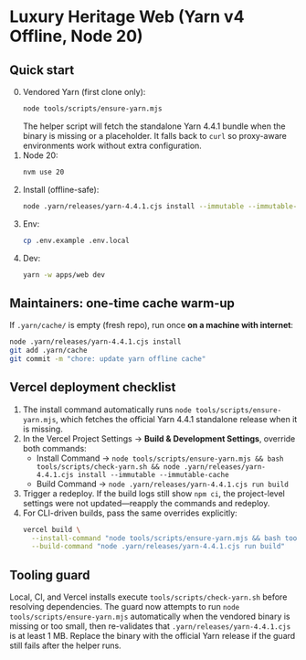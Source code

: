# Luxury Heritage Web (Yarn v4 Offline, Node 20)

## Quick start
0. Vendored Yarn (first clone only):
   ```bash
   node tools/scripts/ensure-yarn.mjs
   ```
   The helper script will fetch the standalone Yarn 4.4.1 bundle when the
   binary is missing or a placeholder. It falls back to `curl` so proxy-aware
   environments work without extra configuration.
1. Node 20:
   ```bash
   nvm use 20
   ```
2. Install (offline-safe):
   ```bash
   node .yarn/releases/yarn-4.4.1.cjs install --immutable --immutable-cache
   ```
3. Env:
   ```bash
   cp .env.example .env.local
   ```
4. Dev:
   ```bash
   yarn -w apps/web dev
   ```

## Maintainers: one-time cache warm-up
If `.yarn/cache/` is empty (fresh repo), run once **on a machine with internet**:
```bash
node .yarn/releases/yarn-4.4.1.cjs install
git add .yarn/cache
git commit -m "chore: update yarn offline cache"
```

## Vercel deployment checklist
1. The install command automatically runs `node tools/scripts/ensure-yarn.mjs`, which fetches the official Yarn 4.4.1 standalone release when it is missing.
2. In the Vercel Project Settings → **Build & Development Settings**, override both commands:
   - Install Command → `node tools/scripts/ensure-yarn.mjs && bash tools/scripts/check-yarn.sh && node .yarn/releases/yarn-4.4.1.cjs install --immutable --immutable-cache`
   - Build Command → `node .yarn/releases/yarn-4.4.1.cjs run build`
3. Trigger a redeploy. If the build logs still show `npm ci`, the project-level settings were not updated—reapply the commands and redeploy.
4. For CLI-driven builds, pass the same overrides explicitly:
   ```bash
   vercel build \
     --install-command "node tools/scripts/ensure-yarn.mjs && bash tools/scripts/check-yarn.sh && node .yarn/releases/yarn-4.4.1.cjs install --immutable --immutable-cache" \
     --build-command "node .yarn/releases/yarn-4.4.1.cjs run build"
   ```

## Tooling guard
Local, CI, and Vercel installs execute `tools/scripts/check-yarn.sh` before resolving dependencies. The guard now attempts to
run `node tools/scripts/ensure-yarn.mjs` automatically when the vendored
binary is missing or too small, then re-validates that
`.yarn/releases/yarn-4.4.1.cjs` is at least 1 MB. Replace the binary with the
official Yarn release if the guard still fails after the helper runs.
